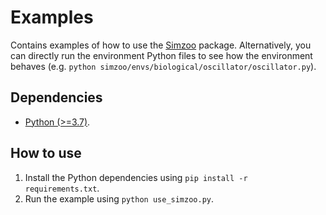 # Examples

Contains examples of how to use the [Simzoo](https://github.com/rickstaa/simzoo) package. Alternatively, you can directly run the environment Python files to see how the environment behaves (e.g. `python simzoo/envs/biological/oscillator/oscillator.py`).

## Dependencies

*   [Python (>=3.7)](https://www.python.org/).

## How to use

1.  Install the Python dependencies using `pip install -r requirements.txt`.
2.  Run the example using `python use_simzoo.py`.
